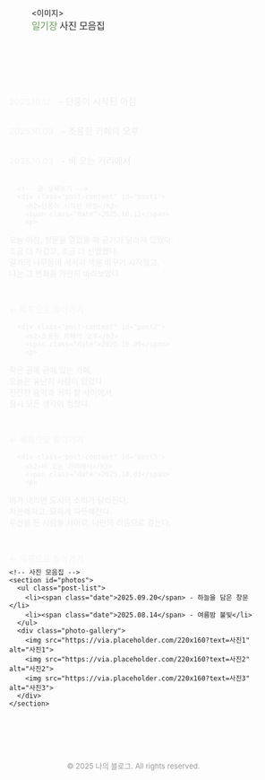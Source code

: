 
<html lang="ko">
<head>
  <meta charset="UTF-8" />
  <meta name="viewport" content="width=device-width, initial-scale=1.0" />
  <title>영유의 서랍장</title>
  <style>
    @import url('https://cdn.jsdelivr.net/gh/orioncactus/pretendard/dist/web/static/pretendard.css');

    body {
      margin: 0;
      font-family: 'Pretendard', sans-serif;
      background-color: #D4E0EE;
      color: #2c2c2c;
      line-height: 1.7;
      transition: background-color 0.3s ease;
    }

    header {
      display: flex;
      flex-direction: column;
      align-items: flex-start;
      padding: 60px 70px 30px 70px;
    }

    <header>
  <div class="logo">
    <img src="정영주 컵앤하겐.png" alt="CopenHagen 로고" height="60">
  </div>
  <nav>
    <a href="#" id="diaryLink" class="active">일기장</a>
    <a href="#" id="photoLink">사진 모음집</a>
  </nav>
</header>
    }

    nav {
      display: flex;
      gap: 25px;
    }

    nav a {
      text-decoration: none;
      color: #2c2c2c;
      font-weight: 500;
      font-size: 17px;
      letter-spacing: -0.3px;
      transition: color 0.3s;
    }

    nav a:hover, nav a.active {
      color: #729960;
    }

    main {
      max-width: 720px;
      margin: 0 auto;
      padding: 0 30px 80px;
    }

    section {
      display: none;
      animation: fadeIn 0.4s ease;
    }

    section.active {
      display: block;
    }

    @keyframes fadeIn {
      from { opacity: 0; transform: translateY(10px); }
      to { opacity: 1; transform: translateY(0); }
    }

    .post-list {
      list-style: none;
      padding: 0;
      margin: 40px 0 0 0;
      border-top: 1px solid rgba(0, 0, 0, 0.08);
    }

    .post-list li {
      font-size: 16px;
      padding: 14px 0;
      border-bottom: 1px solid rgba(0, 0, 0, 0.05);
      cursor: pointer;
      transition: color 0.2s;
    }

    .post-list li:hover {
      color: #729960;
    }

    .post-list li span.date {
      color: #729960;
      font-weight: 500;
      margin-right: 10px;
      font-size: 15px;
    }

    .post-content {
      display: none;
      animation: fadeIn 0.4s ease;
    }

    .post-content.active {
      display: block;
    }

    .post-content h2 {
      font-size: 20px;
      color: #2c2c2c;
      margin-top: 20px;
      margin-bottom: 10px;
    }

    .post-content .date {
      color: #729960;
      font-size: 14px;
      margin-bottom: 20px;
      display: block;
    }

    .post-content p {
      font-size: 16px;
      line-height: 1.8;
      color: #333;
      white-space: pre-line;
    }

    .back-link {
      display: inline-block;
      margin-top: 30px;
      color: #729960;
      text-decoration: none;
      font-size: 15px;
      transition: opacity 0.3s;
    }

    .back-link:hover {
      opacity: 0.7;
    }

    .photo-gallery {
      display: flex;
      flex-wrap: wrap;
      gap: 15px;
      margin-top: 30px;
    }

    .photo-gallery img {
      width: 100%;
      max-width: 220px;
      border-radius: 8px;
      box-shadow: 0 2px 8px rgba(0, 0, 0, 0.08);
      transition: transform 0.3s ease, box-shadow 0.3s ease;
    }

    .photo-gallery img:hover {
      transform: scale(1.03);
      box-shadow: 0 4px 10px rgba(0, 0, 0, 0.12);
    }

    footer {
      text-align: center;
      font-size: 13px;
      color: rgba(0,0,0,0.4);
      padding-bottom: 30px;
    }
  </style>
</head>
<body>
  <header>
    <div class="logo"><이미지></div>
    <nav>
      <a href="#" id="diaryLink" class="active">일기장</a>
      <a href="#" id="photoLink">사진 모음집</a>
    </nav>
  </header>

  <main>
    <!-- 일기장 -->
    <section id="diary" class="active">
      <ul class="post-list">
        <li data-id="1"><span class="date">2025.10.12</span> - 단풍이 시작된 아침</li>
        <li data-id="2"><span class="date">2025.10.09</span> - 조용한 카페의 오후</li>
        <li data-id="3"><span class="date">2025.10.03</span> - 비 오는 거리에서</li>
      </ul>

      <!-- 글 상세보기 -->
      <div class="post-content" id="post1">
        <h2>단풍이 시작된 아침</h2>
        <span class="date">2025.10.12</span>
        <p>
오늘 아침, 창문을 열었을 때 공기가 달라져 있었다.  
조금 더 차갑고, 조금 더 선명했다.  
길가의 나무들이 서서히 색을 바꾸기 시작했고,  
나는 그 변화를 가만히 바라보았다.
        </p>
        <a href="#" class="back-link">← 목록으로 돌아가기</a>
      </div>

      <div class="post-content" id="post2">
        <h2>조용한 카페의 오후</h2>
        <span class="date">2025.10.09</span>
        <p>
작은 골목 끝에 있는 카페,  
오늘은 유난히 사람이 없었다.  
잔잔한 음악과 커피 향 사이에서,  
잠시 모든 생각이 멈췄다.
        </p>
        <a href="#" class="back-link">← 목록으로 돌아가기</a>
      </div>

      <div class="post-content" id="post3">
        <h2>비 오는 거리에서</h2>
        <span class="date">2025.10.03</span>
        <p>
비가 내리면 도시의 소리가 달라진다.  
차분해지고, 묘하게 따뜻해진다.  
우산을 든 사람들 사이로, 나만의 리듬으로 걷는다.
        </p>
        <a href="#" class="back-link">← 목록으로 돌아가기</a>
      </div>
    </section>

    <!-- 사진 모음집 -->
    <section id="photos">
      <ul class="post-list">
        <li><span class="date">2025.09.20</span> - 하늘을 담은 창문</li>
        <li><span class="date">2025.08.14</span> - 여름밤 불빛</li>
      </ul>
      <div class="photo-gallery">
        <img src="https://via.placeholder.com/220x160?text=사진1" alt="사진1">
        <img src="https://via.placeholder.com/220x160?text=사진2" alt="사진2">
        <img src="https://via.placeholder.com/220x160?text=사진3" alt="사진3">
      </div>
    </section>
  </main>

  <footer>
    © 2025 나의 블로그. All rights reserved.
  </footer>

  <script>
    // 탭 전환
    const diaryLink = document.getElementById('diaryLink');
    const photoLink = document.getElementById('photoLink');
    const diarySection = document.getElementById('diary');
    const photoSection = document.getElementById('photos');

    diaryLink.addEventListener('click', (e) => {
      e.preventDefault();
      diarySection.classList.add('active');
      photoSection.classList.remove('active');
      diaryLink.classList.add('active');
      photoLink.classList.remove('active');
    });

    photoLink.addEventListener('click', (e) => {
      e.preventDefault();
      photoSection.classList.add('active');
      diarySection.classList.remove('active');
      photoLink.classList.add('active');
      diaryLink.classList.remove('active');
    });

    // 글 상세보기 기능
    const postItems = document.querySelectorAll('.post-list li');
    const postContents = document.querySelectorAll('.post-content');
    const backLinks = document.querySelectorAll('.back-link');

    postItems.forEach(item => {
      item.addEventListener('click', () => {
        const id = item.dataset.id;
        document.querySelector('.post-list').style.display = 'none';
        document.getElementById(`post${id}`).classList.add('active');
      });
    });

    backLinks.forEach(link => {
      link.addEventListener('click', (e) => {
        e.preventDefault();
        document.querySelectorAll('.post-content').forEach(c => c.classList.remove('active'));
        document.querySelector('.post-list').style.display = 'block';
      });
    });
  </script>
</body>
</html>
